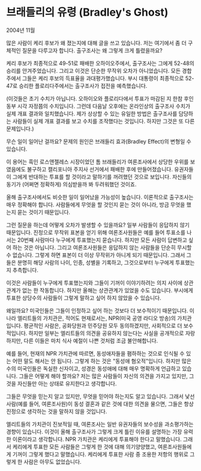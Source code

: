 # 브래들리의 유령 (Bradley's Ghost)

2004년 11월

많은 사람이 케리 후보가 왜 졌는지에 대해 글을 쓰고 있습니다. 저는 여기에서 좀 더 구체적인 질문을 다루고자 합니다. 출구조사는 왜 그렇게 크게 틀렸을까요?

케리 후보가 최종적으로 49-51로 패배한 오하이오주에서, 출구조사는 그에게 52-48의 승리를 안겨주었습니다. 그리고 이것은 단순한 무작위 오차가 아니었습니다. 모든 경합주에서 그들은 케리 후보의 득표율을 과대평가했습니다. 부시 대통령이 최종적으로 52-47로 승리한 플로리다주에서는 출구조사가 접전을 예측했습니다.

(이것들은 초기 수치가 아닙니다. 오하이오와 플로리다에서 투표가 마감된 지 한참 후인 동부 시각 자정쯤의 수치입니다. 그런데 다음날 오후에는 온라인상의 출구조사 수치가 실제 개표 결과와 일치했습니다. 제가 상상할 수 있는 유일한 방법은 출구조사를 담당하는 사람들이 실제 개표 결과를 보고 수치를 조작했다는 것입니다. 하지만 그것은 또 다른 문제입니다.)

무슨 일이 일어난 걸까요? 문제의 원인은 브래들리 효과(Bradley Effect)의 변형일 수 있습니다.

이 용어는 흑인 로스앤젤레스 시장이었던 톰 브래들리가 여론조사에서 상당한 우위를 보였음에도 불구하고 캘리포니아 주지사 선거에서 패배한 후에 만들어졌습니다. 유권자들이 그에게 반대하는 투표를 할 것이라고 말하기를 꺼려했던 것으로 보입니다. 자신들의 동기가 (어쩌면 정확하게) 의심받을까 봐 두려워했던 것이죠.

올해 출구조사에서도 비슷한 일이 일어났을 가능성이 높습니다. 이론적으로 출구조사는 매우 정확해야 합니다. 사람들에게 무엇을 할 것인지 묻는 것이 아니라, 방금 무엇을 했는지 묻는 것이기 때문입니다.

그런 질문을 하는데 어떻게 오차가 발생할 수 있을까요? 일부 사람들이 응답하지 않기 때문입니다. 진정으로 무작위 표본을 얻기 위해 여론조사원들은 예를 들어 투표소를 나서는 20번째 사람마다 누구에게 투표했는지 묻습니다. 하지만 모든 사람이 답변하고 싶어 하는 것은 아닙니다. 그리고 여론조사원들은 응답하지 않는 사람들을 단순히 무시할 수 없습니다. 그렇게 하면 표본이 더 이상 무작위가 아니게 되기 때문입니다. 그래서 그들은 분명히 해당 사람의 나이, 인종, 성별을 기록하고, 그것으로부터 누구에게 투표했는지 추측합니다.

이것은 사람들이 누구에게 투표했는지와 그들이 기꺼이 이야기하려는 의지 사이에 상관관계가 없는 한 작동합니다. 하지만 올해는 상관관계가 있었을 수도 있습니다. 부시에게 투표한 상당수의 사람들이 그렇게 말하고 싶어 하지 않았을 수 있습니다.

왜일까요? 미국인들은 그들이 인정하고 싶어 하는 것보다 더 보수적이기 때문입니다. 이 나라 엘리트들의 가치관은, 적어도 현재로서는, NPR(미국 공영 라디오 방송)의 가치관입니다. 평균적인 사람은, 공화당원과 민주당원 모두 동의하겠지만, 사회적으로 더 보수적입니다. 하지만 일부는 엘리트들의 의견을 공유하지 않는다는 사실을 공개적으로 자랑하지만, 다른 이들은 마치 식사 예절이 나쁜 것처럼 조금 불안해합니다.

예를 들어, 현재의 NPR 가치관에 따르면, 동성애자들을 폄하하는 것으로 인식될 수 있는 어떤 말도 해서는 안 됩니다. 그렇게 하는 것은 "동성애 혐오적"입니다. 하지만 많은 수의 미국인들은 독실한 신자이고, 성경은 동성애에 대해 매우 명확하게 언급하고 있습니다. 그들은 어떻게 해야 할까요? 저는 많은 사람들이 자신의 의견을 가지고 있지만, 그것을 자신들만 아는 상태로 유지한다고 생각합니다.

그들은 무엇을 믿는지 알고 있지만, 무엇을 믿어야 하는지도 알고 있습니다. 그래서 낯선 사람(예를 들어, 여론조사원)이 동성 결혼과 같은 것에 대한 의견을 물으면, 그들은 항상 진정으로 생각하는 것을 말하지 않을 것입니다.

엘리트들의 가치관이 진보적일 때, 여론조사는 일반 유권자들의 보수성을 과소평가하는 경향이 있습니다. 이것이 올해 출구조사가 그렇게 크게 틀린 이유를 설명하는 가장 유력한 이론이라고 생각합니다. NPR 가치관은 케리에게 투표해야 한다고 말했습니다. 그래서 케리에게 투표한 모든 사람들은 그렇게 한 것에 대해 의기양양했고, 여론조사원들에게 기꺼이 그렇게 했다고 말했습니다. 케리에게 투표한 사람 중 조용한 저항의 행위로 그렇게 한 사람은 아무도 없었습니다.